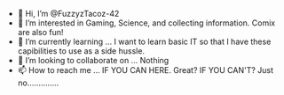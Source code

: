 - 👋 Hi, I’m @FuzzyzTacoz-42
- 👀 I’m interested in Gaming, Science, and collecting information. Comix are also fun!
- 🌱 I’m currently learning ... I want to learn basic IT so that I have these capibilities to use as a side hussle.
- 💞️ I’m looking to collaborate on ... Nothing
- 📫 How to reach me ... IF YOU CAN HERE. Great? IF YOU CAN'T? Just no..............

<!---
FuzzyzTacoz-42/FuzzyzTacoz-42 is a ✨ special ✨ repository because its `README.md` (this file) appears on your GitHub profile.
You can click the Preview link to take a look at your changes.
--->
